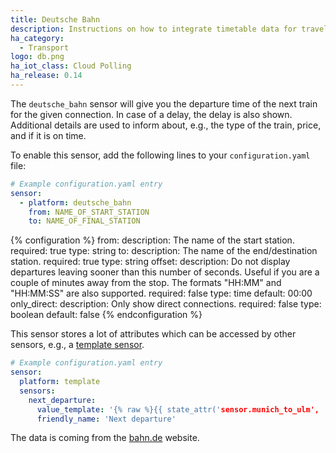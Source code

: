 ```yaml
---
title: Deutsche Bahn
description: Instructions on how to integrate timetable data for traveling in Germany within Home Assistant.
ha_category:
  - Transport
logo: db.png
ha_iot_class: Cloud Polling
ha_release: 0.14
---
```


The `deutsche_bahn` sensor will give you the departure time of the next train for the given connection. In case of a delay, the delay is also shown. Additional details are used to inform about, e.g., the type of the train, price, and if it is on time.

To enable this sensor, add the following lines to your `configuration.yaml` file:

```yaml
# Example configuration.yaml entry
sensor:
  - platform: deutsche_bahn
    from: NAME_OF_START_STATION
    to: NAME_OF_FINAL_STATION
```
{% configuration %}
from:
  description: The name of the start station.
  required: true
  type: string
to:
  description: The name of the end/destination station.
  required: true
  type: string
offset:
  description: Do not display departures leaving sooner than this number of seconds. Useful if you are a couple of minutes away from the stop. The formats "HH:MM" and "HH:MM:SS" are also supported.
  required: false
  type: time
  default: 00:00
only_direct:
  description: Only show direct connections.
  required: false
  type: boolean
  default: false
{% endconfiguration %}

This sensor stores a lot of attributes which can be accessed by other sensors, e.g., a [template sensor](/integrations/template).

```yaml
# Example configuration.yaml entry
sensor:
  platform: template
  sensors:
    next_departure:
      value_template: '{% raw %}{{ state_attr('sensor.munich_to_ulm', 'next') }}{% endraw %}'
      friendly_name: 'Next departure'
```

The data is coming from the [bahn.de](https://www.bahn.de/p/view/index.shtml) website.
